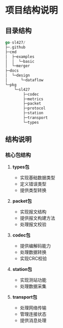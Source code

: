 # 项目结构说明

## 目录结构

```go
go-sl427/
├─.github
├─cmd
│  ├─examples
│  │  └─basic
│  └─merger
├─docs
│  └─design
│      └─dataflow
└─pkg
    └─sl427
        ├─codec
        ├─metrics
        ├─packet
        ├─protocol
        ├─station
        ├─transport
        └─types
```

## 结构说明

### 核心包结构

1. **types包**
   - 实现基础数据类型
   - 定义错误类型
   - 提供类型转换

2. **packet包**
   - 实现报文结构
   - 提供报文构建方法
   - 处理报文校验

3. **codec包**
   - 提供编解码能力
   - 处理数据转换
   - 实现CRC校验

4. **station包**
   - 实现测站功能
   - 处理数据采集

5. **transport包**
   - 处理网络传输
   - 管理连接状态
   - 提供消息处理
